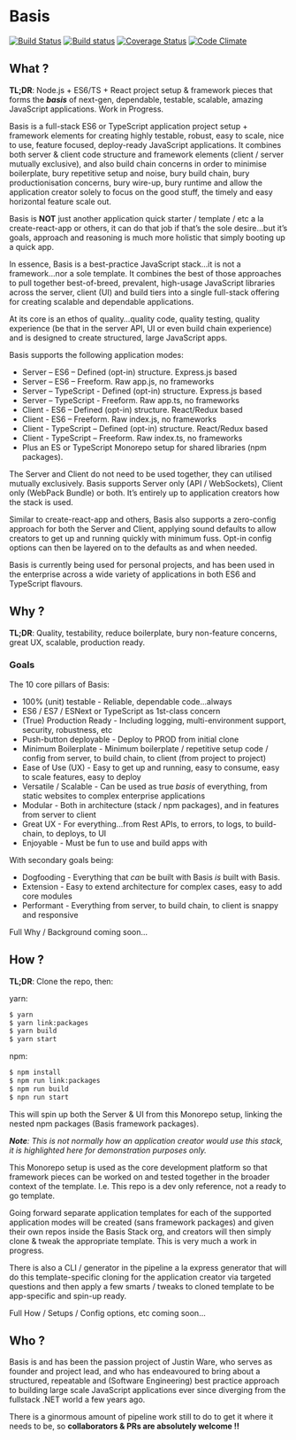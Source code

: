 # Basis
[![Build Status](https://travis-ci.org/basis-stack/basis.svg?branch=master)](https://travis-ci.org/basis-stack/basis)
[![Build status](https://ci.appveyor.com/api/projects/status/y9frdmgti2eujjyd?svg=true)](https://ci.appveyor.com/project/justinware/basis)
[![Coverage Status](https://coveralls.io/repos/github/basis-stack/basis/badge.svg?branch=master)](https://coveralls.io/github/basis-stack/basis?branch=master)
[![Code Climate](https://codeclimate.com/github/basis-stack/basis/badges/gpa.svg)](https://codeclimate.com/github/basis-stack/basis)

## What ?
**TL;DR**: Node.js + ES6/TS + React project setup & framework pieces that forms the ***basis*** of next-gen, dependable, testable, scalable, amazing JavaScript applications. Work in Progress.

Basis is a full-stack ES6 or TypeScript application project setup + framework elements for creating highly testable, robust, easy to scale, nice to use, feature focused, deploy-ready JavaScript applications. It combines both server & client code structure and framework elements (client / server mutually exclusive), and also build chain concerns in order to minimise boilerplate, bury repetitive setup and noise, bury build chain, bury productionisation concerns, bury wire-up, bury runtime and allow the application creator solely to focus on the good stuff, the timely and easy horizontal feature scale out.

Basis is **NOT** just another application quick starter / template / etc a la create-react-app or others, it can do that job if that’s the sole desire…but it’s goals, approach and reasoning is much more holistic that simply booting up a quick app.

In essence, Basis is a best-practice JavaScript stack…it is not a framework…nor a sole template. It combines the best of those approaches to pull together best-of-breed, prevalent, high-usage JavaScript libraries across the server, client (UI) and build tiers into a single full-stack offering for creating scalable and dependable applications.

At its core is an ethos of quality…quality code, quality testing, quality experience (be that in the server API, UI or even build chain experience) and is designed to create structured, large JavaScript apps.

Basis supports the following application modes:

* Server – ES6 – Defined (opt-in) structure. Express.js based
* Server – ES6 – Freeform. Raw app.js, no frameworks
* Server – TypeScript - Defined (opt-in) structure. Express.js based
* Server – TypeScript - Freeform. Raw app.ts, no frameworks
* Client - ES6 – Defined (opt-in) structure. React/Redux based
* Client - ES6 – Freeform. Raw index.js, no frameworks
* Client - TypeScript – Defined (opt-in) structure. React/Redux based
* Client - TypeScript – Freeform. Raw index.ts, no frameworks
* Plus an ES or TypeScript Monorepo setup for shared libraries (npm packages).

The Server and Client do not need to be used together, they can utilised mutually exclusively. Basis supports Server only (API / WebSockets), Client only (WebPack Bundle) or both. It’s entirely up to application creators how the stack is used.

Similar to create-react-app and others, Basis also supports a zero-config approach for both the Server and Client, applying sound defaults to allow creators to get up and running quickly with minimum fuss. Opt-in config options can then be layered on to the defaults as and when needed.

Basis is currently being used for personal projects, and has been used in the enterprise across a wide variety of applications in both ES6 and TypeScript flavours.

## Why ?
**TL;DR**: Quality, testability, reduce boilerplate, bury non-feature concerns, great UX, scalable, production ready.

### Goals

The 10 core pillars of Basis:

* 100% (unit) testable - Reliable, dependable code...always
* ES6 / ES7 / ESNext or TypeScript as 1st-class concern
* (True) Production Ready - Including logging, multi-environment support, security, robustness, etc
* Push-button deployable - Deploy to PROD from initial clone
* Minimum Boilerplate - Minimum boilerplate / repetitive setup code / config from server, to build chain, to client (from project to project)
* Ease of Use (UX) - Easy to get up and running, easy to consume, easy to scale features, easy to deploy
* Versatile / Scalable - Can be used as true *basis* of everything, from static websites to complex enterprise applications
* Modular - Both in architecture (stack / npm packages), and in features from server to client
* Great UX - For everything...from Rest APIs, to errors, to logs, to build-chain, to deploys, to UI
* Enjoyable - Must be fun to use and build apps with

With secondary goals being:

* Dogfooding - Everything that *can* be built with Basis *is* built with Basis.
* Extension - Easy to extend architecture for complex cases, easy to add core modules
* Performant - Everything from server, to build chain, to client is snappy and responsive

Full Why / Background coming soon…

## How ?
**TL;DR**: Clone the repo, then:

yarn:
```sh
$ yarn
$ yarn link:packages
$ yarn build
$ yarn start
```

npm:
```sh
$ npm install
$ npm run link:packages
$ npm run build
$ npn run start
```

This will spin up both the Server & UI from this Monorepo setup, linking the nested npm packages (Basis framework packages).

***Note**: This is not normally how an application creator would use this stack, it is highlighted here for demonstration purposes only.*

This Monorepo setup is used as the core development platform so that framework pieces can be worked on and tested together in the broader context of the template. I.e. This repo is a dev only reference, not a ready to go template. 

Going forward separate application templates for each of the supported application modes will be created (sans framework packages) and given their own repos inside the Basis Stack org, and creators will then simply clone & tweak the appropriate template. This is very much a work in progress.

There is also a CLI / generator in the pipeline a la express generator that will do this template-specific cloning for the application creator via targeted questions and then apply a few smarts / tweaks to cloned template to be app-specific and spin-up ready.

Full How / Setups / Config options, etc coming soon…

## Who ?

Basis is and has been the passion project of Justin Ware, who serves as founder and project lead, and who has endeavoured to bring about a structured, repeatable and (Software Engineering) best practice approach to building large scale JavaScript applications ever since diverging from the fullstack .NET world a few years ago.

There is a ginormous amount of pipeline work still to do to get it where it needs to be, so **collaborators & PRs are absolutely welcome !!**